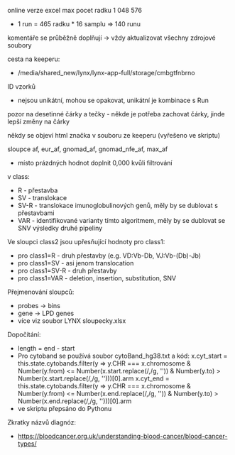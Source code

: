 online verze excel max pocet radku 1 048 576
- 1 run = 465 radku * 16 samplu => 140 runu

komentáře se průběžně doplňují -> vždy aktualizovat všechny zdrojové soubory

cesta na keeperu: 
- /media/shared_new/lynx/lynx-app-full/storage/cmbgtfnbrno

ID vzorků 
- nejsou unikátní, mohou se opakovat, unikátní je kombinace s Run

pozor na desetinné čárky a tečky - někde je potřeba zachovat čárky, jinde lepší změny na čárky

někdy se objeví html značka v souboru ze keeperu (vyřešeno ve skriptu)

sloupce af, eur_af, gnomad_af, gnomad_nfe_af, max_af
- místo prázdných hodnot doplnit 0,000 kvůli filtrování

v class:
- R - přestavba
- SV - translokace
- SV-R - translokace imunoglobulinových genů, měly by se dublovat s přestavbami
- VAR - identifikované varianty tímto algoritmem, měly by se dublovat se SNV výsledky druhé pipeliny

Ve sloupci class2 jsou upřesňující hodnoty pro class1:
- pro class1=R - druh přestavby (e.g. VD:Vb-Db, VJ:Vb-(Db)-Jb)
- pro class1=SV - asi jenom translocation
- pro class1=SV-R - druh přestavby
- pro class1=VAR - deletion, insertion, substitution, SNV

Přejmenování sloupců:
- probes -> bins
- gene -> LPD genes
- více viz soubor LYNX sloupecky.xlsx

Dopočítání:
- length = end - start
- Pro cytoband se používá soubor cytoBand_hg38.txt a kód:
x.cyt_start = this.state.cytobands.filter(y => y.CHR === x.chromosome & Number(y.from) <= Number(x.start.replace(/,/g, '')) & Number(y.to) > Number(x.start.replace(/,/g, '')))[0].arm
x.cyt_end = this.state.cytobands.filter(y => y.CHR === x.chromosome & Number(y.from) <= Number(x.end.replace(/,/g, '')) & Number(y.to) > Number(x.end.replace(/,/g, '')))[0].arm
- ve skriptu přepsáno do Pythonu

Zkratky názvů diagnóz:
- https://bloodcancer.org.uk/understanding-blood-cancer/blood-cancer-types/